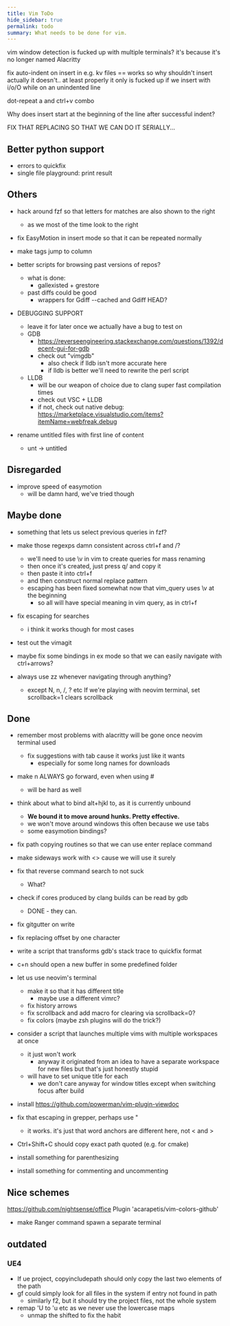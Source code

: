 ```yaml
---
title: Vim ToDo
hide_sidebar: true
permalink: todo
summary: What needs to be done for vim.
---
```


vim window detection is fucked up with multiple terminals?
	it's because it's no longer named Alacritty

fix auto-indent on insert in e.g. kv files
	== works so why shouldn't insert
		actually it doesn't.. at least properly
	it only is fucked up if we insert with i/o/O while on an unindented line

dot-repeat a and ctrl+v combo

Why does insert start at the beginning of the line after successful indent?

FIX THAT REPLACING SO THAT WE CAN DO IT SERIALLY...

## Better python support

- errors to quickfix
- single file playground: print result

## Others

- hack around fzf so that letters for matches are also shown to the right
	- as we most of the time look to the right

- fix EasyMotion in insert mode so that it can be repeated normally

- make tags jump to column

- better scripts for browsing past versions of repos?
	- what is done:
		- gallexisted + grestore
	- past diffs could be good
		- wrappers for Gdiff --cached and Gdiff HEAD?

- DEBUGGING SUPPORT
	- leave it for later once we actually have a bug to test on
	- GDB
		- https://reverseengineering.stackexchange.com/questions/1392/decent-gui-for-gdb 
		- check out "vimgdb" 
			- also check if lldb isn't more accurate here
			- if lldb is better we'll need to rewrite the perl script
	- LLDB
		- will be our weapon of choice due to clang super fast compilation times
		- check out VSC + LLDB
		- if not, check out native debug: https://marketplace.visualstudio.com/items?itemName=webfreak.debug

- rename untitled files with first line of content
	- unt -> untitled

## Disregarded

- improve speed of easymotion
	- will be damn hard, we've tried though

## Maybe done

- something that lets us select previous queries in fzf?
- make those regexps damn consistent across ctrl+f and /?
	- we'll need to use \v in vim to create queries for mass renaming
	- then once it's created, just press q/ and copy it
	- then paste it into ctrl+f
	- and then construct normal replace pattern
	- escaping has been fixed somewhat now that vim_query uses \v at the beginning
		- so all will have special meaning in vim query, as in ctrl+f

- fix escaping for searches
	- i think it works though for most cases

- test out the vimagit
- maybe fix some bindings in ex mode so that we can easily navigate with ctrl+arrows?
- always use zz whenever navigating through anything?
	- except N, n, /, ? etc
If we're playing with neovim terminal, set scrollback=1 clears scrollback

## Done

- remember most problems with alacritty will be gone once neovim terminal used
	- fix suggestions with tab cause it works just like it wants
		- especially for some long names for downloads

- make n ALWAYS go forward, even when using #
	- will be hard as well

- think about what to bind alt+hjkl to, as it is currently unbound
	- **We bound it to move around hunks. Pretty effective.**
	- we won't move around windows this often because we use tabs
	- some easymotion bindings?

- fix path copying routines so that we can use enter replace command
- make sideways work with <> cause we will use it surely

- fix that reverse command search to not suck
	- What?

- check if cores produced by clang builds can be read by gdb
	- DONE - they can.

- fix gitgutter on write
- fix replacing offset by one character
 
- write a script that transforms gdb's stack trace to quickfix format
- c+n should open a new buffer in some predefined folder
- let us use neovim's terminal
	- make it so that it has different title
		- maybe use a different vimrc?
	- fix history arrows
	- fix scrollback and add macro for clearing via scrollback=0?
	- fix colors (maybe zsh plugins will do the trick?)

- consider a script that launches multiple vims with multiple workspaces at once
	- it just won't work
		- anyway it originated from an idea to have a separate workspace for new files but that's just honestly stupid
	- will have to set unique title for each
		- we don't care anyway for window titles except when switching focus after build

- install https://github.com/powerman/vim-plugin-viewdoc

- fix that escaping in grepper, perhaps use "
	- it works. it's just that word anchors are different here, not \< and \>

- Ctrl+Shift+C should copy exact path quoted (e.g. for cmake)
- install something for parenthesizing 
- install something for commenting and uncommenting

## Nice schemes

https://github.com/nightsense/office
Plugin 'acarapetis/vim-colors-github'
- make Ranger command spawn a separate terminal

## outdated
### UE4

- If ue project, copyincludepath should only copy the last two elements of the path
- gf could simply look for all files in the system if entry not found in path
	- similarly f2, but it should try the project files, not the whole system
- remap 'U to 'u etc as we never use the lowercase maps
	- unmap the shifted to fix the habit
 
